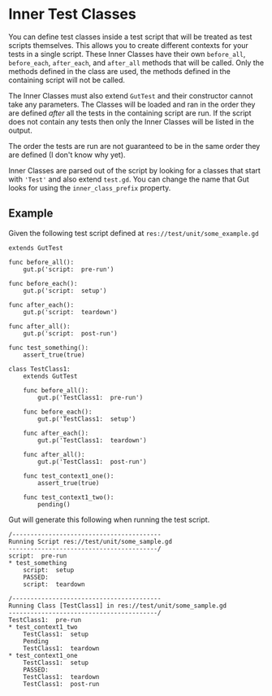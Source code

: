 # Inner Test Classes

You can define test classes inside a test script that will be treated as test scripts themselves.  This allows you to create different contexts for your tests in a single script.  These Inner Classes have their own `before_all`, `before_each`, `after_each`, and `after_all` methods that will be called.  Only the methods defined in the class are used, the methods defined in the containing script will not be called.

The Inner Classes must also extend `GutTest` and their constructor cannot take any parameters.  The Classes will be loaded and ran in the order they are defined _after_ all the tests in the containing script are run.  If the script does not contain any tests then only the Inner Classes will be listed in the output.

The order the tests are run are not guaranteed to be in the same order they are defined (I don't know why yet).

Inner Classes are parsed out of the script by looking for a classes that start with `'Test'` and also extend `test.gd`.  You can change the name that Gut looks for using the `inner_class_prefix` property.

## Example
Given the following test script defined at `res://test/unit/some_example.gd`
```
extends GutTest

func before_all():
	gut.p('script:  pre-run')

func before_each():
	gut.p('script:  setup')

func after_each():
	gut.p('script:  teardown')

func after_all():
	gut.p('script:  post-run')

func test_something():
	assert_true(true)

class TestClass1:
	extends GutTest

	func before_all():
		gut.p('TestClass1:  pre-run')

	func before_each():
		gut.p('TestClass1:  setup')

	func after_each():
		gut.p('TestClass1:  teardown')

	func after_all():
		gut.p('TestClass1:  post-run')

	func test_context1_one():
		assert_true(true)

	func test_context1_two():
		pending()
```

Gut will generate this following when running the test script.

```
/-----------------------------------------
Running Script res://test/unit/some_sample.gd
-----------------------------------------/
script:  pre-run
* test_something
    script:  setup
    PASSED:
    script:  teardown

/-----------------------------------------
Running Class [TestClass1] in res://test/unit/some_sample.gd
-----------------------------------------/
TestClass1:  pre-run
* test_context1_two
    TestClass1:  setup
    Pending
    TestClass1:  teardown
* test_context1_one
    TestClass1:  setup
    PASSED:
    TestClass1:  teardown
    TestClass1:  post-run
```

